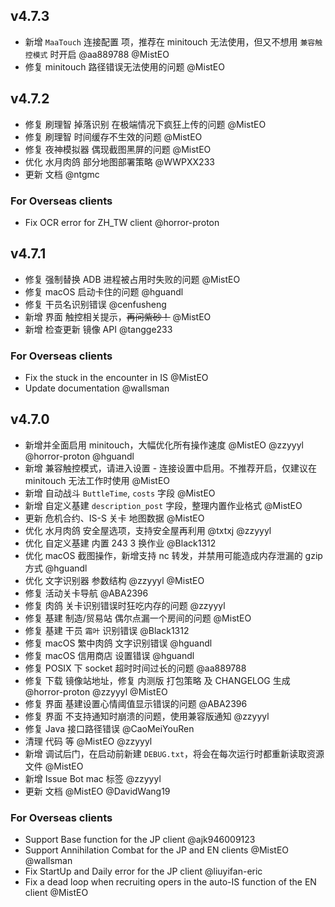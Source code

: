 ## v4.7.3

- 新增 `MaaTouch` 连接配置 项，推荐在 minitouch 无法使用，但又不想用 `兼容触控模式` 时开启 @aa889788 @MistEO
- 修复 minitouch 路径错误无法使用的问题 @MistEO

## v4.7.2

- 修复 刷理智 掉落识别 在极端情况下疯狂上传的问题 @MistEO
- 修复 刷理智 时间缓存不生效的问题 @MistEO
- 修复 夜神模拟器 偶现截图黑屏的问题 @MistEO
- 优化 水月肉鸽 部分地图部署策略 @WWPXX233
- 更新 文档 @ntgmc

### For Overseas clients

- Fix OCR error for ZH_TW client @horror-proton

## v4.7.1

- 修复 强制替换 ADB 进程被占用时失败的问题 @MistEO
- 修复 macOS 启动卡住的问题 @hguandl
- 修复 干员名识别错误 @cenfusheng
- 新增 界面 触控相关提示，~~再问紫砂！~~ @MistEO
- 新增 检查更新 镜像 API @tangge233

### For Overseas clients

- Fix the stuck in the encounter in IS @MistEO
- Update documentation @wallsman

## v4.7.0

- 新增并全面启用 minitouch，大幅优化所有操作速度 @MistEO @zzyyyl @horror-proton @hguandl
- 新增 兼容触控模式，请进入设置 - 连接设置中启用。不推荐开启，仅建议在 minitouch 无法工作时使用 @MistEO
- 新增 自动战斗 `ButtleTime`, `costs` 字段 @MistEO
- 新增 自定义基建 `description_post` 字段，整理内置作业格式 @MistEO
- 更新 危机合约、IS-S 关卡 地图数据 @MistEO
- 优化 水月肉鸽 安全屋选项，支持安全屋再利用 @txtxj @zzyyyl
- 优化 自定义基建 内置 243 3 换作业 @Black1312
- 优化 macOS 截图操作，新增支持 nc 转发，并禁用可能造成内存泄漏的 gzip 方式 @hguandl
- 优化 文字识别器 参数结构 @zzyyyl @MistEO
- 修复 活动关卡导航 @ABA2396
- 修复 肉鸽 关卡识别错误时狂吃内存的问题 @zzyyyl
- 修复 基建 制造/贸易站 偶尔点漏一个房间的问题 @MistEO
- 修复 基建 干员 `霜叶` 识别错误 @Black1312
- 修复 macOS 繁中肉鸽 文字识别错误 @hguandl
- 修复 macOS 信用商店 设置错误 @hguandl
- 修复 POSIX 下 socket 超时时间过长的问题 @aa889788
- 修复 下载 镜像站地址，修复 内测版 打包策略 及 CHANGELOG 生成 @horror-proton @zzyyyl @MistEO
- 修复 界面 基建设置心情阈值显示错误的问题 @ABA2396
- 修复 界面 不支持通知时崩溃的问题，使用兼容版通知 @zzyyyl
- 修复 Java 接口路径错误 @CaoMeiYouRen
- 清理 代码 等 @MistEO @zzyyyl
- 新增 调试后门，在启动前新建 `DEBUG.txt`，将会在每次运行时都重新读取资源文件 @MistEO
- 新增 Issue Bot mac 标签 @zzyyyl
- 更新 文档 @MistEO @DavidWang19

### For Overseas clients

- Support Base function for the JP client @ajk946009123
- Support Annihilation Combat for the JP and EN clients @MistEO @wallsman
- Fix StartUp and Daily error for the JP client @liuyifan-eric
- Fix a dead loop when recruiting opers in the auto-IS function of the EN client @MistEO
